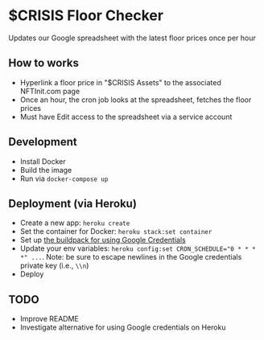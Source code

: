 # $CRISIS Floor Checker

Updates our Google spreadsheet with the latest floor prices once per hour

## How to works

- Hyperlink a floor price in "$CRISIS Assets" to the associated NFTInit.com page
- Once an hour, the cron job looks at the spreadsheet, fetches the floor prices
- Must have Edit access to the spreadsheet via a service account

## Development

- Install Docker
- Build the image
- Run via `docker-compose up`

## Deployment (via Heroku)

- Create a new app: `heroku create`
- Set the container for Docker: `heroku stack:set container`
- Set up [the buildpack for using Google Credentials](https://github.com/buyersight/heroku-google-application-credentials-buildpack.git)
- Update your env variables: `heroku config:set CRON_SCHEDULE="0 * * * *" ...`. Note: be sure to escape newlines in the Google credentials private key (i.e., `\\n`)
- Deploy

## TODO

- Improve README
- Investigate alternative for using Google credentials on Heroku

